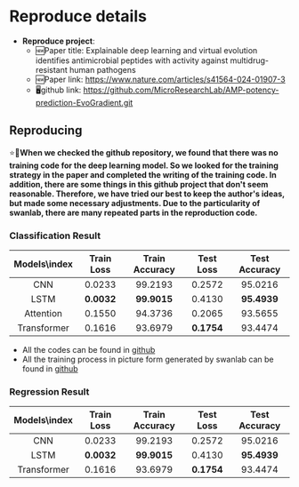 # Reproduce details

- **Reproduce project**: 
  - 🆕Paper title: Explainable deep learning and virtual evolution identifies antimicrobial peptides with activity against multidrug-resistant human pathogens
  - 🆕Paper link: https://www.nature.com/articles/s41564-024-01907-3
  - 🖥️github link: https://github.com/MicroResearchLab/AMP-potency-prediction-EvoGradient.git

## Reproducing
⭐️🤝**When we checked the github repository, we found that there was no training code for the deep learning model. So we looked for the training strategy in the paper and completed the writing of the training code. In addition, there are some things in this github project that don't seem reasonable. Therefore, we have tried our best to keep the author's ideas, but made some necessary adjustments. Due to the particularity of swanlab, there are many repeated parts in the reproduction code.**

### Classification Result
|  Models\index  | Train Loss | Train Accuracy | Test Loss | Test Accuracy |
| :-------: | :--------: | :------------: | :------: | :------: |
|    CNN    |   0.0233   |     99.2193      |     0.2572     |     95.0216     |
|   LSTM    |   **0.0032** |   **99.9015**      |     0.4130     |     **95.4939**     |
| Attention |   0.1550    |     94.3736      |     0.2065     |     93.5655     |
|    Transformer     |      0.1616      |         93.6979       |     **0.1754**     |     93.4474     |
- All the codes can be found in [github]()
- All the training process in picture form generated by swanlab can be found in [github]()

### Regression Result

|  Models\index  | Train Loss | Train Accuracy | Test Loss | Test Accuracy |
| :-------: | :--------: | :------------: | :------: | :------: |
|    CNN    |   0.0233   |     99.2193      |     0.2572     |     95.0216     |
|   LSTM    |   **0.0032** |   **99.9015**      |     0.4130     |     **95.4939**     |
|    Transformer     |      0.1616      |         93.6979       |     **0.1754**     |     93.4474     |

